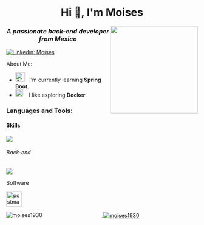 <h1 align="center">Hi 👋, I'm Moises</h1>

<div>
  <img align='right' src="https://media.giphy.com/media/M9gbBd9nbDrOTu1Mqx/giphy.gif" width="230">
</div>
<em>
<h3 align="center">A passionate back-end developer from Mexico</h3>
</em>

[![Linkedin: Moises](https://img.shields.io/badge/-Moises-blue?style=flat-square&logo=Linkedin&logoColor=white&link=https://www.linkedin.com/in/Moises-p-singh/)](https://www.linkedin.com/in/moisespalacios/)

<h8 align="left">About Me:</h8>
- <img alt="GIF" src="https://github.com/SP-XD/SP-XD/blob/main/images/Developer.gif" width="25" /> &nbsp; I’m currently learning **Spring Boot**. <br>
- <img src="https://github.com/SP-XD/SP-XD/blob/main/images/hyperkitty.gif?raw=true" width="20" />&nbsp;&nbsp;&nbsp; I like exploring **Docker**. <br>


<h3 align="left">Languages and Tools:</h3>
<h4 align="left">Skills</h4>
<p>
<img src="https://img.shields.io/badge/javascript%20-%23007ACC.svg?&style=for-the-badge&logo=javascript&logoColor=yellow"/>
<h6 align="left">Back-end</h6>
<p><img src="https://img.shields.io/badge/node.js%20-%2343853D.svg?&style=for-the-badge&logo=node.js&logoColor=white"/></p>
<h7 align="left">Software</h7>
<p align="left"><a href="https://postman.com" target="_blank" rel="noreferrer"> <img src="https://www.vectorlogo.zone/logos/getpostman/getpostman-icon.svg" alt="postman" width="40" height="40"/></p>

<div align="center">
<p><img align="left" src="https://github-readme-stats.vercel.app/api/top-langs?username=moises1930&show_icons=true&theme=tokyonight&locale=en&layout=compact" alt="moises1930" /></p>

<p>&nbsp;<img align="center" src="https://github-readme-stats.vercel.app/api?username=moises1930&show_icons=true&theme=tokyonight&locale=en" alt="moises1930" /></p>
</div>
  
